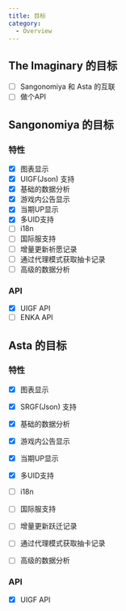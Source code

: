 ```yaml
---
title: 目标
category:
  - Overview
---
```


## The Imaginary 的目标

- [ ] Sangonomiya 和 Asta 的互联
- [ ] 做个API

## Sangonomiya 的目标

### 特性

- [x] 图表显示
- [x] UIGF(Json) 支持
- [x] 基础的数据分析
- [x] 游戏内公告显示
- [x] 当期UP显示
- [x] 多UID支持
- [ ] i18n
- [ ] 国际服支持
- [ ] 增量更新祈愿记录
- [ ] 通过代理模式获取抽卡记录
- [ ] 高级的数据分析

### API

- [x] UIGF API
- [ ] ENKA API

## Asta 的目标

### 特性

- [x] 图表显示
- [x] SRGF(Json) 支持
- [x] 基础的数据分析
- [x] 游戏内公告显示
- [x] 当期UP显示
- [x] 多UID支持
- [ ] i18n
- [ ] 国际服支持
- [ ] 增量更新跃迁记录
- [ ] 通过代理模式获取抽卡记录
- [ ] 高级的数据分析


### API

- [x] UIGF API
